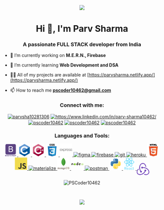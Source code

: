 <p align="center">
<img src="https://github.com/Arsenic-ATG/Arsenic-ATG/blob/master/assets/code.gif" />
</p>

<h1 align="center">Hi 👋, I'm Parv Sharma</h1>
<h3 align="center">A passionate FULL STACK developer from India</h3>

- 🔭 I’m currently working on **M.E.R.N., Firebase**

- 🌱 I’m currently learning **Web Development and DSA**

- 👨‍💻 All of my projects are available at [https://parvsharma.netlify.app/](https://parvsharma.netlify.app/)

- 📫 How to reach me **pscoder10462@gmail.com**

<h3 align="center">Connect with me:</h3>
<p align="center">
<a href="https://twitter.com/parvsha10281306" target="blank"><img align="center" src="https://cdn.jsdelivr.net/npm/simple-icons@3.0.1/icons/twitter.svg" alt="parvsha10281306" height="30" width="40" /></a>
<a href="https://linkedin.com/in/https://www.linkedin.com/in/parv-sharma10462/" target="blank"><img align="center" src="https://cdn.jsdelivr.net/npm/simple-icons@3.0.1/icons/linkedin.svg" alt="https://www.linkedin.com/in/parv-sharma10462/" height="30" width="40" /></a>
<a href="https://www.codechef.com/users/pscoder10462" target="blank"><img align="center" src="https://cdn.jsdelivr.net/npm/simple-icons@3.1.0/icons/codechef.svg" alt="pscoder10462" height="30" width="40" /></a>
<a href="https://www.hackerrank.com/pscoder10462" target="blank"><img align="center" src="https://cdn.jsdelivr.net/npm/simple-icons@3.0.1/icons/hackerrank.svg" alt="pscoder10462" height="30" width="40" /></a>
<a href="https://codeforces.com/profile/pscoder10462" target="blank"><img align="center" src="https://cdn.jsdelivr.net/npm/simple-icons@3.0.1/icons/codeforces.svg" alt="pscoder10462" height="30" width="40" /></a>
</p>

<h3 align="center">Languages and Tools:</h3>
<p align="center"> <a href="https://getbootstrap.com" target="_blank"> <img src="https://raw.githubusercontent.com/devicons/devicon/master/icons/bootstrap/bootstrap-plain-wordmark.svg" alt="bootstrap" width="40" height="40"/> </a> <a href="https://www.cprogramming.com/" target="_blank"> <img src="https://raw.githubusercontent.com/devicons/devicon/master/icons/c/c-original.svg" alt="c" width="40" height="40"/> </a> <a href="https://www.w3schools.com/cpp/" target="_blank"> <img src="https://raw.githubusercontent.com/devicons/devicon/master/icons/cplusplus/cplusplus-original.svg" alt="cplusplus" width="40" height="40"/> </a> <a href="https://www.w3schools.com/css/" target="_blank"> <img src="https://raw.githubusercontent.com/devicons/devicon/master/icons/css3/css3-original-wordmark.svg" alt="css3" width="40" height="40"/> </a> <a href="https://expressjs.com" target="_blank"> <img src="https://raw.githubusercontent.com/devicons/devicon/master/icons/express/express-original-wordmark.svg" alt="express" width="40" height="40"/> </a> <a href="https://www.figma.com/" target="_blank"> <img src="https://www.vectorlogo.zone/logos/figma/figma-icon.svg" alt="figma" width="40" height="40"/> </a> <a href="https://firebase.google.com/" target="_blank"> <img src="https://www.vectorlogo.zone/logos/firebase/firebase-icon.svg" alt="firebase" width="40" height="40"/> </a> <a href="https://git-scm.com/" target="_blank"> <img src="https://www.vectorlogo.zone/logos/git-scm/git-scm-icon.svg" alt="git" width="40" height="40"/> </a> <a href="https://heroku.com" target="_blank"> <img src="https://www.vectorlogo.zone/logos/heroku/heroku-icon.svg" alt="heroku" width="40" height="40"/> </a> <a href="https://www.w3.org/html/" target="_blank"> <img src="https://raw.githubusercontent.com/devicons/devicon/master/icons/html5/html5-original-wordmark.svg" alt="html5" width="40" height="40"/> </a> <a href="https://developer.mozilla.org/en-US/docs/Web/JavaScript" target="_blank"> <img src="https://raw.githubusercontent.com/devicons/devicon/master/icons/javascript/javascript-original.svg" alt="javascript" width="40" height="40"/> </a> <a href="https://materializecss.com/" target="_blank"> <img src="https://raw.githubusercontent.com/prplx/svg-logos/5585531d45d294869c4eaab4d7cf2e9c167710a9/svg/materialize.svg" alt="materialize" width="40" height="40"/> </a> <a href="https://www.mongodb.com/" target="_blank"> <img src="https://raw.githubusercontent.com/devicons/devicon/master/icons/mongodb/mongodb-original-wordmark.svg" alt="mongodb" width="40" height="40"/> </a> <a href="https://nodejs.org" target="_blank"> <img src="https://raw.githubusercontent.com/devicons/devicon/master/icons/nodejs/nodejs-original-wordmark.svg" alt="nodejs" width="40" height="40"/> </a> <a href="https://postman.com" target="_blank"> <img src="https://www.vectorlogo.zone/logos/getpostman/getpostman-icon.svg" alt="postman" width="40" height="40"/> </a> <a href="https://www.python.org" target="_blank"> <img src="https://raw.githubusercontent.com/devicons/devicon/master/icons/python/python-original.svg" alt="python" width="40" height="40"/> </a> <a href="https://reactjs.org/" target="_blank"> <img src="https://raw.githubusercontent.com/devicons/devicon/master/icons/react/react-original-wordmark.svg" alt="react" width="40" height="40"/> </a> <a href="https://redux.js.org" target="_blank"> <img align="center" src="https://raw.githubusercontent.com/devicons/devicon/master/icons/redux/redux-original.svg" alt="redux" width="40" height="40"/> </a> </p>

<p align="center"><img align="center" src="https://github-readme-stats.vercel.app/api/top-langs?username=PSCoder10462&show_icons=true&locale=en&layout=compact" alt="PSCoder10462" /></p>
<br/>
<p align="center"><img src="https://github-readme-streak-stats.herokuapp.com/?user=PSCoder10462&theme=tokyonight"/>
</p>
